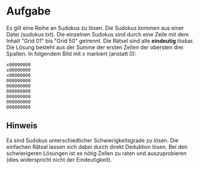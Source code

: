 Aufgabe
=======
Es gilt eine Reihe an Sudokus zu lösen. Die Sudokus kommen aus einer Datei (sudokus.txt). Die einzelnen Sudokus sind durch eine Zeile mit dem Inhalt "Grid 01" bis "Grid 50" getrennt. Die Rätsel sind alle **eindeutig** lösbar.
Die Lösung besteht aus der Summe der ersten Zellen der obersten drei Spalten. In folgendem Bild mit x markiert (anstatt 0):

    x00000000
    x00000000
    x00000000
    000000000
    000000000
    000000000
    000000000
    000000000
    000000000

Hinweis
-------
Es sind Sudokus unterschiedlicher Schwierigkeitsgrade zu lösen. Die einfachen Rätsel lassen sich dabei durch direkt Deduktion lösen. Bei den schwierigeren Lösungen ist es nötig Zellen zu raten und auszuprobieren (dies widerspricht nicht der Eindeutigkeit).
